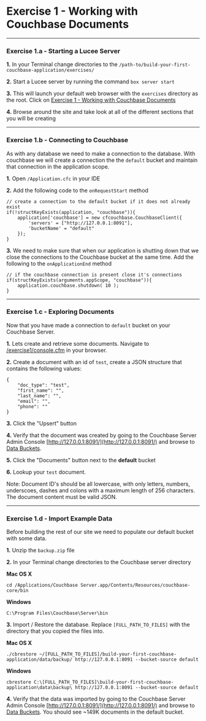# Exercise 1 - Working with Couchbase Documents

---

### Exercise 1.a - Starting a Lucee Server

**1\.** In your Terminal change directories to the `/path-to/build-your-first-couchbase-application/exercises/`

**2\.** Start a Lucee server by running the command `box server start`

**3\.** This will launch your default web browser with the `exercises` directory as the root.  Click on [Exercise 1 - Working with Couchbase Documents](#)

**4\.** Browse around the site and take look at all of the different sections that you will be creating

---

### Exercise 1.b - Connecting to Couchbase

As with any database we need to make a connection to the database.  With couchbase we will create a connection the the `default` bucket and maintain that connection in the application scope. 

**1\.** Open `/Application.cfc` in your IDE

**2\.** Add the following code to the `onRequestStart` method

```
// create a connection to the default bucket if it does not already exist
if(!structKeyExists(application, "couchbase")){
	application['couchbase'] = new cfcouchbase.CouchbaseClient({
		'servers' = ["http://127.0.0.1:8091"],
		'bucketName' = "default"
	});
}
```
	
**3\.** We need to make sure that when our application is shutting down that we close the connections to the Couchbase bucket at the same time.  Add the following to the `onApplicationEnd` method 

```
// if the couchbase connection is present close it's connections
if(structKeyExists(arguments.appScope, "couchbase")){
	application.couchbase.shutdown( 10 );
}
```
	
--- 

### Exercise 1.c - Exploring Documents

Now that you have made a connection to `default` bucket on your Couchbase Server.  

**1\.** Lets create and retrieve some documents.  Navigate to [/exercise1/console.cfm](/exercise1/console.cfm) in your browser.  

**2\.** Create a document with an id of `test`, create a JSON structure that contains the following values: 

```
{
	"doc_type": "test",
	"first_name": "",
	"last_name": "",
	"email": "",
	"phone": ""
}
```

**3\.** Click the "Upsert" button

**4\.** Verify that the document was created by going to the Couchbase Server Admin Console [http://127.0.0.1:8091/](http://127.0.0.1:8091/) and browse to [Data Buckets](http://127.0.0.1:8091/index.html#sec=buckets).

**5\.** Click the "Documents" button next to the **default** bucket

**6\.** Lookup your `test` document.

Note: Document ID's should be all lowercase, with only letters, numbers, underscoes, dashes and colons with a maximum length of 256 characters.  The document content must be valid JSON.

---

### Exercise 1.d - Import Example Data

Before building the rest of our site we need to populate our default bucket with some data.  

**1\.** Unzip the `backup.zip` file

**2\.** In your Terminal change directories to the Couchbase server directory

**Mac OS X**

```
cd /Applications/Couchbase Server.app/Contents/Resources/couchbase-core/bin
```

**Windows**

```
C:\Program Files\Couchbase\Server\bin
```

**3\.** Import / Restore the database.  Replace `[FULL_PATH_TO_FILES]` with the directory that you copied the files into.

**Mac OS X**

```
./cbrestore ~/[FULL_PATH_TO_FILES]/build-your-first-couchbase-application/data/backup/ http://127.0.0.1:8091 --bucket-source default
```

**Windows**

```
cbrestore C:\[FULL_PATH_TO_FILES]\build-your-first-couchbase-application\data\backup\ http://127.0.0.1:8091 --bucket-source default
```

**4\.** Verify that the data was imported by going to the Couchbase Server Admin Console [http://127.0.0.1:8091/](http://127.0.0.1:8091/) and browse to [Data Buckets](http://127.0.0.1:8091/index.html#sec=buckets).  You should see ~149K documents in the default bucket.